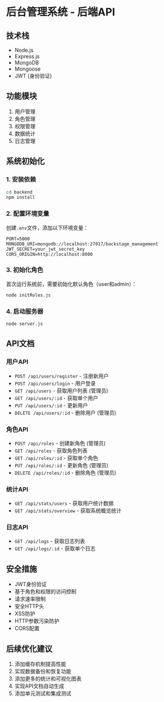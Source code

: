 # 后台管理系统 - 后端API

## 技术栈
- Node.js
- Express.js
- MongoDB
- Mongoose
- JWT (身份验证)

## 功能模块
1. 用户管理
2. 角色管理
3. 权限管理
4. 数据统计
5. 日志管理

## 系统初始化

### 1. 安装依赖
```bash
cd backend
npm install
```

### 2. 配置环境变量
创建`.env`文件，添加以下环境变量：
```
PORT=5000
MONGODB_URI=mongodb://localhost:27017/backstage_management
JWT_SECRET=your_jwt_secret_key
CORS_ORIGIN=http://localhost:8000
```

### 3. 初始化角色
首次运行系统前，需要初始化默认角色（user和admin）：
```bash
node initRoles.js
```

### 4. 启动服务器
```bash
node server.js
```

## API文档

### 用户API
- `POST /api/users/register` - 注册新用户
- `POST /api/users/login` - 用户登录
- `GET /api/users` - 获取用户列表 (管理员)
- `GET /api/users/:id` - 获取单个用户
- `PUT /api/users/:id` - 更新用户
- `DELETE /api/users/:id` - 删除用户 (管理员)

### 角色API
- `POST /api/roles` - 创建新角色 (管理员)
- `GET /api/roles` - 获取角色列表
- `GET /api/roles/:id` - 获取单个角色
- `PUT /api/roles/:id` - 更新角色 (管理员)
- `DELETE /api/roles/:id` - 删除角色 (管理员)

### 统计API
- `GET /api/stats/users` - 获取用户统计数据
- `GET /api/stats/overview` - 获取系统概览统计

### 日志API
- `GET /api/logs` - 获取日志列表
- `GET /api/logs/:id` - 获取单个日志

## 安全措施
- JWT身份验证
- 基于角色和权限的访问控制
- 请求速率限制
- 安全HTTP头
- XSS防护
- HTTP参数污染防护
- CORS配置

## 后续优化建议
1. 添加缓存机制提高性能
2. 实现数据备份和恢复功能
3. 添加更多的统计和可视化图表
4. 实现API文档自动生成
5. 添加单元测试和集成测试